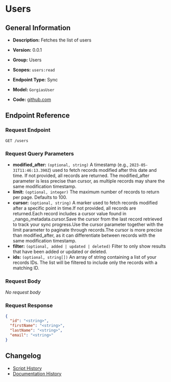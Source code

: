 <!-- BEGIN GENERATED CONTENT -->
# Users

## General Information

- **Description:** Fetches the list of users

- **Version:** 0.0.1
- **Group:** Users
- **Scopes:** `users:read`
- **Endpoint Type:** Sync
- **Model:** `GorgiasUser`
- **Code:** [github.com](https://github.com/NangoHQ/integration-templates/tree/main/integrations/gorgias/syncs/users.ts)


## Endpoint Reference

### Request Endpoint

`GET /users`

### Request Query Parameters

- **modified_after:** `(optional, string)` A timestamp (e.g., `2023-05-31T11:46:13.390Z`) used to fetch records modified after this date and time. If not provided, all records are returned. The modified_after parameter is less precise than cursor, as multiple records may share the same modification timestamp.
- **limit:** `(optional, integer)` The maximum number of records to return per page. Defaults to 100.
- **cursor:** `(optional, string)` A marker used to fetch records modified after a specific point in time.If not provided, all records are returned.Each record includes a cursor value found in _nango_metadata.cursor.Save the cursor from the last record retrieved to track your sync progress.Use the cursor parameter together with the limit parameter to paginate through records.The cursor is more precise than modified_after, as it can differentiate between records with the same modification timestamp.
- **filter:** `(optional, added | updated | deleted)` Filter to only show results that have been added or updated or deleted.
- **ids:** `(optional, string[])` An array of string containing a list of your records IDs. The list will be filtered to include only the records with a matching ID.

### Request Body

_No request body_

### Request Response

```json
{
  "id": "<string>",
  "firstName": "<string>",
  "lastName": "<string>",
  "email": "<string>"
}
```

## Changelog

- [Script History](https://github.com/NangoHQ/integration-templates/commits/main/integrations/gorgias/syncs/users.ts)
- [Documentation History](https://github.com/NangoHQ/integration-templates/commits/main/integrations/gorgias/syncs/users.md)

<!-- END  GENERATED CONTENT -->

